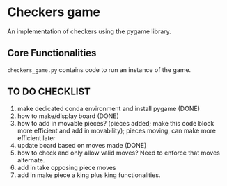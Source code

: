 # Checkers game 
An implementation of checkers using the pygame library. 

## Core Functionalities
```checkers_game.py``` contains code to run an instance of the game. 

## TO DO CHECKLIST

1. make dedicated conda environment and install pygame (DONE)
2. how to make/display board (DONE)
3. how to add in movable pieces? (pieces added; make this code block more efficient and add in movability); pieces moving, can make more efficient later
4. update board based on moves made (DONE)
5. how to check and only allow valid moves? Need to enforce that moves alternate.
6. add in take opposing piece moves
7. add in make piece a king plus king functionalities.